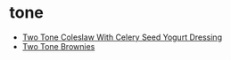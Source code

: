 # tone

 * [Two Tone Coleslaw With Celery Seed Yogurt Dressing](../../index/t/two-tone-coleslaw-with-celery-seed-yogurt-dressing-109578.json)
 * [Two Tone Brownies](../../index/t/two-tone-brownies.json)
